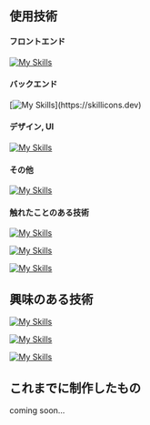 ## 使用技術
#### フロントエンド
[![My Skills](https://skillicons.dev/icons?i=js,ts,react,nextjs,nodejs)](https://skillicons.dev)

#### バックエンド
[![My Skills](https://skillicons.dev/icons?i=go,docker,)](https://skillicons.dev)

#### デザイン, UI
[![My Skills](https://skillicons.dev/icons?i=scss,tailwind,materialui,figma)](https://skillicons.dev)

#### その他
[![My Skills](https://skillicons.dev/icons?i=twitter,vscode,github)](https://skillicons.dev)

#### 触れたことのある技術

[![My Skills](https://skillicons.dev/icons?i=py,ruby)](https://skillicons.dev)

[![My Skills](https://skillicons.dev/icons?i=firebase,postgres,postman)](https://skillicons.dev)

[![My Skills](https://skillicons.dev/icons?i=arduino,matlab)](https://skillicons.dev)

## 興味のある技術
[![My Skills](https://skillicons.dev/icons?i=astro,nestjs,prisma)](https://skillicons.dev)  

[![My Skills](https://skillicons.dev/icons?i=ruby,rails,php,laravel)](https://skillicons.dev)  

[![My Skills](https://skillicons.dev/icons?i=supabase,mongodb,mysql)](https://skillicons.dev)

## これまでに制作したもの
coming soon...
